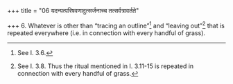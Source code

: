 +++
title = "06 यदन्यत्परिषवणादुत्सर्जनाच्च तत्सर्वत्रावर्तते"

+++
6. Whatever is other than “tracing an outline”[^1] and “leaving out”[^2] that is repeated everywhere (i.e. in connection with every handful of grass).  

[^1]: See I. 3.6.  

[^2]: See I. 3.8. Thus the ritual mentioned in I. 3.11-15 is repeated in connection with every handful of grass.
